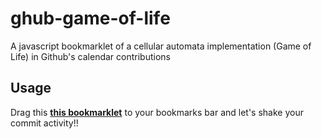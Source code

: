 # ghub-game-of-life
A javascript bookmarklet of a cellular automata implementation (Game of Life) in Github's calendar contributions

## Usage

Drag this **[this bookmarklet](https://cdn.rawgit.com/giuliandrimba/ghub-game-of-life/master/bookmarklet.html)** to your bookmarks bar and let's shake your commit activity!!
